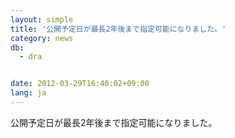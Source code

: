 ```yaml
---
layout: simple
title: '公開予定日が最長2年後まで指定可能になりました。'
category: news
db:
  - dra


date: 2012-03-29T16:40:02+09:00
lang: ja
---
```


公開予定日が最長2年後まで指定可能になりました。
